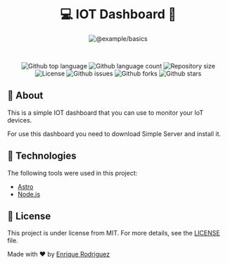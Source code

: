 <div align="center" id="top"> 
  <h1>💻 IOT Dashboard 🚀</h1>
  <img src="./.github/app.gif" alt="@example&#x2F;basics" />

  &#xa0;

</div>


<p align="center">
  <img alt="Github top language" src="https://img.shields.io/github/languages/top/enriquetecfan11/@example&#x2F;basics?color=56BEB8" />

  <img alt="Github language count" src="https://img.shields.io/github/languages/count/enriquetecfan11/@example&#x2F;basics?color=56BEB8" />

  <img alt="Repository size" src="https://img.shields.io/github/repo-size/enriquetecfan11/@example&#x2F;basics?color=56BEB8" />
  
  <img alt="License" src="https://img.shields.io/github/license/enriquetecfan11/@example&#x2F;basics?color=56BEB8" />
  
  <img alt="Github issues" src="https://img.shields.io/github/issues/enriquetecfan11/@example&#x2F;basics?color=56BEB8" />
  
  <img alt="Github forks" src="https://img.shields.io/github/forks/enriquetecfan11/@example&#x2F;basics?color=56BEB8" />
  
  <img alt="Github stars" src="https://img.shields.io/github/stars/enriquetecfan11/@example&#x2F;basics?color=56BEB8" />
</p>


## :dart: About ##

This is a simple IOT dashboard that you can use to monitor your IoT devices.

For use this dashboard you need to download Simple Server and install it.

## :rocket: Technologies ##

The following tools were used in this project:

- [Astro](https://astro.dev)
- [Node.js](https://nodejs.org/en/)


## :memo: License ##

This project is under license from MIT. For more details, see the [LICENSE](LICENSE.md) file.

Made with :heart: by <a href="https://github.com/enriquetecfan11" target="_blank">Enrique Rodriguez</a>

&#xa0;